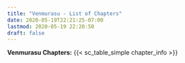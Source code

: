 ```yaml
---
title: "Venmurasu - List of Chapters"
date: 2020-05-19T22:21:25-07:00
lastmod: 2020-05-19 22:20:50
draft: false
---
```


**Venmurasu Chapters:** 
{{< sc_table_simple chapter_info >}}
